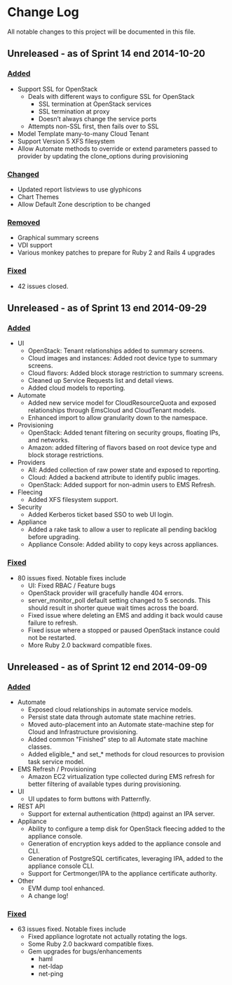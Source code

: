 # Change Log

All notable changes to this project will be documented in this file.

## Unreleased - as of Sprint 14 end 2014-10-20

### [Added](https://github.com/ManageIQ/manageiq/issues?q=milestone%3A%22Sprint+14+Ending+Oct+20%2C+2014%22+is%3Aclosed+label%3Aenhancement)

- Support SSL for OpenStack
  - Deals with different ways to configure SSL for OpenStack
    - SSL termination at OpenStack services
    - SSL termination at proxy
    - Doesn’t always change the service ports
  - Attempts non-SSL first, then fails over to SSL
- Model Template many-to-many Cloud Tenant
- Support Version 5 XFS filesystem
- Allow Automate methods to override or extend parameters passed to provider by
  updating the clone_options during provisioning

### [Changed](https://github.com/ManageIQ/manageiq/issues?q=milestone%3A%22Sprint+14+Ending+Oct+20%2C+2014%22+is%3Aclosed+label%3Aenhancement)

- Updated report listviews to use glyphicons
- Chart Themes
- Allow Default Zone description to be changed   

### [Removed](https://github.com/ManageIQ/manageiq/issues?q=milestone%3A%22Sprint+14+Ending+Oct+20%2C+2014%22+is%3Aclosed+label%3A%22technical+debt%22)

- Graphical summary screens
- VDI support
- Various monkey patches to prepare for Ruby 2 and Rails 4 upgrades  

### [Fixed](https://github.com/ManageIQ/manageiq/issues?q=milestone%3A%22Sprint+14+Ending+Oct+20%2C+2014%22+is%3Aclosed+label%3Abug)

- 42 issues closed.

## Unreleased - as of Sprint 13 end 2014-09-29

### [Added](https://github.com/ManageIQ/manageiq/issues?q=milestone%3A%22Sprint+13+Ending+Sept+29%2C+2014%22+is%3Aclosed+label%3Aenhancement)

- UI
  - OpenStack: Tenant relationships added to summary screens.
  - Cloud images and instances: Added root device type to summary screens.
  - Cloud flavors: Added block storage restriction to summary screens.
  - Cleaned up Service Requests list and detail views.
  - Added cloud models to reporting.
- Automate
  - Added new service model for CloudResourceQuota and exposed relationships
    through EmsCloud and CloudTenant models.
  - Enhanced import to allow granularity down to the namespace.
- Provisioning
  - OpenStack: Added tenant filtering on security groups, floating IPs, and
    networks.
  - Amazon: added filtering of flavors based on root device type and block
    storage restrictions.
- Providers
  - All: Added collection of raw power state and exposed to reporting.
  - Cloud: Added a backend attribute to identify public images.
  - OpenStack: Added support for non-admin users to EMS Refresh.
- Fleecing
  - Added XFS filesystem support.
- Security
  - Added Kerberos ticket based SSO to web UI login.
- Appliance
  - Added a rake task to allow a user to replicate all pending backlog before
    upgrading.
  - Appliance Console: Added ability to copy keys across appliances.

### [Fixed](https://github.com/ManageIQ/manageiq/issues?q=milestone%3A%22Sprint+13+Ending+Sept+29%2C+2014%22+is%3Aclosed+label%3Abug)

- 80 issues fixed.  Notable fixes include
  - UI: Fixed RBAC / Feature bugs
  - OpenStack provider will gracefully handle 404 errors.
  - server_monitor_poll default setting changed to 5 seconds.  This should
    result in shorter queue wait times across the board.
  - Fixed issue where deleting an EMS and adding it back would cause failure to
    refresh.
  - Fixed issue where a stopped or paused OpenStack instance could not be
    restarted.
  - More Ruby 2.0 backward compatible fixes.

## Unreleased - as of Sprint 12 end 2014-09-09

### [Added](https://github.com/ManageIQ/manageiq/issues?q=milestone%3A%22Sprint+12+Ending+Sept+9%2C+2014%22+is%3Aclosed+label%3Aenhancement)

- Automate
  - Exposed cloud relationships in automate service models.
  - Persist state data through automate state machine retries.
  - Moved auto-placement into an Automate state-machine step for Cloud and
    Infrastructure provisioning.
  - Added common "Finished" step to all Automate state machine classes.
  - Added eligible_* and set_* methods for cloud resources to provision task
    service model.
- EMS Refresh / Provisioning
  - Amazon EC2 virtualization type collected during EMS refresh for better
    filtering of available types during provisioning.
- UI
  - UI updates to form buttons with Patternfly.
- REST API
  - Support for external authentication (httpd) against an IPA server.
- Appliance
  - Ability to configure a temp disk for OpenStack fleecing added to the
    appliance console.
  - Generation of encryption keys added to the appliance console and CLI.
  - Generation of PostgreSQL certificates, leveraging IPA, added to the
    appliance console CLI.
  - Support for Certmonger/IPA to the appliance certificate authority.
- Other
  - EVM dump tool enhanced.
  - A change log!

### [Fixed](https://github.com/ManageIQ/manageiq/issues?q=milestone%3A%22Sprint+12+Ending+Sept+9%2C+2014%22+is%3Aclosed+label%3Abug)

- 63 issues fixed.  Notable fixes include
  - Fixed appliance logrotate not actually rotating the logs.
  - Some Ruby 2.0 backward compatible fixes.
  - Gem upgrades for bugs/enhancements
    - haml
    - net-ldap
    - net-ping
